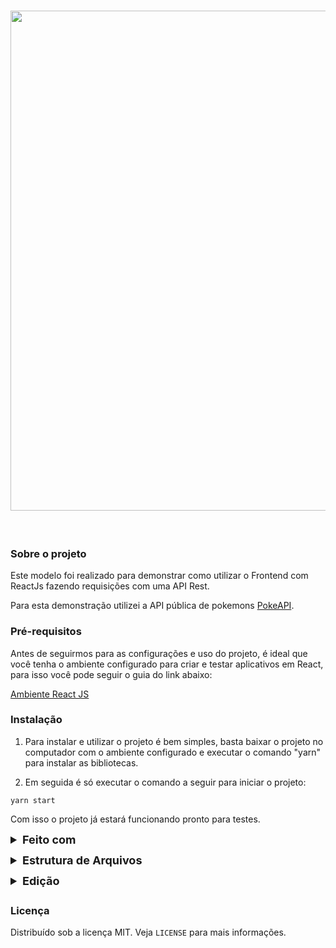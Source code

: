 <h1 align="center">
<a href="https://pokeclub.vercel.app/">
<img  src="https://i.ibb.co/nLrfgXB/thumbnail.png" width="800"/>
</a>
</h1>
<br />

<!-- <p style="font-size: 18px; font-weight: bold; margin: 4px 0">Sobre o projeto</p> -->

### Sobre o projeto

Este modelo foi realizado para demonstrar como utilizar o Frontend com ReactJs fazendo requisições com uma API Rest.

Para esta demonstração utilizei a API pública de pokemons [PokeAPI](https://pokeapi.co/docs/v2).

### Pré-requisitos

Antes de seguirmos para as configurações e uso do projeto, é ideal que você tenha o ambiente configurado para criar e testar aplicativos em React, para isso você pode seguir o guia do link abaixo:

[Ambiente React JS](https://pt-br.reactjs.org/)

### Instalação

1. Para instalar e utilizar o projeto é bem simples, basta baixar o projeto no computador com o ambiente configurado e executar o comando "yarn" para instalar as bibliotecas.

2. Em seguida é só executar o comando a seguir para iniciar o projeto:

```
yarn start
```

Com isso o projeto já estará funcionando pronto para testes.

<details style="margin:8px 0">
<summary style="font-size: 18px; font-weight: bold; margin: 4px 0">Feito com</summary>
<section>
AS tecnologias usadas para fazer essa template:

- [React](https://pt-br.reactjs.org/) - O React Native é um framework que permite o desenvolvimento de aplicações mobile usando JavaScript e React;
- [Redux](https://redux.js.org/) - O Redux é um contêiner de estado previsível para aplicativos JavaScript. Ele ajuda você a escrever aplicativos que se comportam consistentemente, executados em diferentes ambientes (cliente, servidor e nativo) e são fáceis de testar;
  - [Redux Saga](https://redux-saga.js.org/) - O redux-saga é uma biblioteca que tem como objetivo tornar os efeitos colaterais dos aplicativos mais fáceis de gerenciar, mais eficientes de executar, fáceis de testar e melhores em lidar com falhas;
- [React Router Dom](https://reactrouter.com/web) - O React Router Dom surgiu da necessidade comunidade do React de uma navegação de forma fácil de se usar, e escrita toda em JavaScript;
- [Axios](https://github.com/axios/axios) - O Axios é um cliente HTTP baseado em Promises para Browser e NodeJS;
- [Prettier](https://prettier.io/) - O Prettier atualiza seu código automaticamente seguindo os padrões que você quiser toda vez salva o arquivo;
- [EditorConfig](https://editorconfig.org/) - O EditorConfig é um formatador de arquivos e coleções em forma de Plugin para Editores de código/texto com o objetivo de manter um padrão de código consistente entre diferentes editores, IDE's ou ambientes;

</section>
</details>

<details style="margin:8px 0">

<summary style="font-size: 18px; font-weight: bold; margin: 4px 0">Estrutura de Arquivos</summary>
<section>
A estrutura de arquivos está da seguinte maneira:

```bash
YourApp
├── src/
│   ├── components/
│   │   └── Componentes da aplicação
│   ├── pages/
│   │   └── Telas da aplicação
│   ├── routes/
│   │   ├── Rotas da aplicação
│   ├── services/
│   │   └── api.ts
│   ├── store/
│   │   ├── ducks/
│   │   │   ├── pokemons/
│   │   │   │   └── actions.tsx
│   │   │   │   └── index.tsx
│   │   │   │   └── sagas.tsx
│   │   │   │   └── types.tsx
│   │   └── index.js
│   ├── styles/
│   │   ├── global.ts
│   ├── index.js
├── .editorconfig
├── .gitattributes
├── .gitignore
├── .prettierrc.js
├── commitlint.config.js
├── package.json
└── tsconfig.json
```

</section>
</details>

<details style="margin:8px 0">
<summary style="font-size: 18px; font-weight: bold; margin: 4px 0">Edição</summary>
<section>
Nesta seção haverão instruções caso você queira editar o template, explicando para que os diretórios são utilizados e também os arquivos de configuração.

- **src** - Diretório contendo todos os arquivos da aplicação, é criado um diretório `src` para que o código da aplicação possa ser isolado em um diretório e facilmente portado para outros projetos, se necessário;

  - **components** - Diretório para armazenar arquivos de mídia em geral que possam ser utilizadas na aplicação;

  - **pages** - Diretório onde ficam as páginas (telas) da aplicação, como forma de padronização e boas práticas toda página fica dentro de um diretório com seu nome;

  - **services** - Diretório onde serão criados os arquivos relacionados a serviços utilizados na aplicação, por exemplo, requisições HTTP, autenticação com Firebase ou qualquer outro serviço que for utilizado;

    - **api.ts** - Arquivo com a configuração da biblioteca Axios para envio de requisições HTTP;

  - **styles** - Diretório onde serão criados os arquivos de estilo para a aplicação;

  - **store** - Diretório onde será criada toda a estrutura do Redux para a aplicação, como os **Ducks** (Reducers + Action Types + Action Creators), os **Sagas** e um arquivo para centralizar toda essa configuração e disponibilizar para o restante da aplicação;

    - **ducks** - Diretório destinado a centralizar os **Ducks** da aplicação para padronização na estrutura relacionada ao Redux;

      - **index.ts** - Arquivo responsável por importar cada **Duck** criado e combiná-los em um só para serem usados no Redux através da função `combineReducers()` ;

    - **sagas** - Diretório destinado a centralizar os **Sagas** da aplicação para padronização na estrutura relacionada ao Redux;

      - **index.ts** - Arquivo responsável por relacionar as **Actions** disparadas pela aplicação às funções do **Saga**, que são Funções Generator, nele é definido os **Action Types** a serem "escutados" e qual função executar quando um Action Creator for executado;

    - **index.ts** - Arquivo responsável por executar a configuração para o funcinamento do Redux + Redux Saga, dentre suas funções estão: criar um **Middleware** para monitorar as Actions disparadas na aplicação, aplicar o middleware criado juntamente com um Enhancer que monitora o fluxo de uma função do **Saga**, criar o store global da aplicação combinando os reducers existentes e exportar o state criado;

  - **index.tsx** - Arquivo responsável por centralizar o código do diretório `src` , nele é inserido o HOC Provider do `react-redux` que é o responsável por disponilizar o state global para a aplicação, e dentro do Provider são chamadas as rotas tal como qualquer outra configuração que precise ser executada na inicialização da aplicação, ele é como um _Entry Point_ do diretório `src` ;

  - **routes** - Diretório onde fica os arquivos com as configurações de navegação da aplicação, nele são criados os Navigators disponibilizados na biblioteca React Navigation;

- **.editorconfig** - Arquivo destinado à configuração do plugin Editor Config, que padroniza algumas configurações para o editor em diferentes ambientes;

- **.eslintrc.json** - Arquivo de configuração do ESLint, é nele que são inseridas as regras e configurações de Linting do projeto, tal como a configuração do Resolver para o Babel Plugin Root Import e configuração da variável global `__DEV__` ;

- **commitlint.config.js** - Arquivo que configura o commitizen para padronização dos commits;

- **tsconfig.json** - Arquivo de configuração do TypeScript no Editor, ele é o responsável por ativar o Auto Complete de códigos TypeScript na aplicação;

- **package.json** - Diferente dos projetos comuns, esse arquivo tem as configurações necessárias para a publicação do Template no NPM, para saber mais sobre isso veja a seção abaixo.
</section>
</details>

<!-- <p style="font-size: 18px; font-weight: bold; margin: 4px 0">Licença</p> -->

### Licença

Distribuído sob a licença MIT. Veja `LICENSE` para mais informações.

<!-- <p style="font-size: 14px; font-weight: bold; margin-top: 48px">Agradecemos por visitar nossa template :D </p> -->
